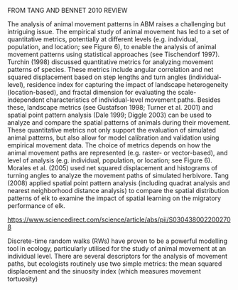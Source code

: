 FROM TANG AND BENNET 2010 REVIEW

The analysis of animal movement patterns in ABM raises a challenging but intriguing issue. The empirical study of animal movement has led to a set of quantitative metrics, potentially at different levels (e.g. individual, population, and location; see Figure 6), to enable the analysis of animal movement patterns using statistical approaches (see Tischendorf 1997). Turchin (1998) discussed quantitative metrics for analyzing movement patterns of species. These metrics include angular correlation and net squared displacement based on step lengths and turn angles (individual-level), residence index for capturing the impact of landscape heterogeneity (location-based), and fractal dimension for evaluating the scale-independent characteristics of individual-level movement paths. Besides these, landscape metrics (see Gustafson 1998; Turner et al. 2001) and spatial point pattern analysis (Dale 1999; Diggle 2003) can be used to analyze and compare the spatial patterns of animals during their movement.
	These quantitative metrics not only support the evaluation of simulated animal patterns, but also allow for model calibration and validation using empirical movement data. The choice of metrics depends on how the animal movement paths are represented (e.g. raster- or vector-based), and level of analysis (e.g. individual, population, or location; see Figure 6). Morales et al. (2005) used net squared displacement and histograms of turning angles to analyze the movement paths of simulated herbivore. Tang (2008) applied spatial point pattern analysis (including quadrat analysis and nearest neighborhood distance analysis) to compare the spatial distribution patterns of elk to examine the impact of spatial learning on the migratory performance of elk.



https://www.sciencedirect.com/science/article/abs/pii/S0304380022002708

Discrete-time random walks (RWs) have proven to be a powerful modelling tool in ecology, particularly utilised for the study of animal movement at an individual level. There are several descriptors for the analysis of movement paths, but ecologists routinely use two simple metrics: the mean squared displacement and the sinuosity index (which measures movement tortuosity)